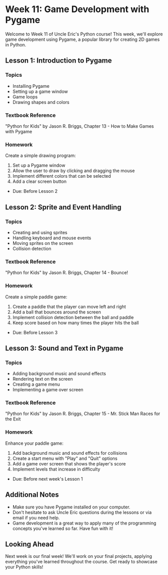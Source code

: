 # Week 11: Game Development with Pygame

Welcome to Week 11 of Uncle Eric's Python course! This week, we'll explore game development using Pygame, a popular library for creating 2D games in Python.

## Lesson 1: Introduction to Pygame

### Topics
- Installing Pygame
- Setting up a game window
- Game loops
- Drawing shapes and colors

### Textbook Reference
"Python for Kids" by Jason R. Briggs, Chapter 13 - How to Make Games with Pygame

### Homework
Create a simple drawing program:
1. Set up a Pygame window
2. Allow the user to draw by clicking and dragging the mouse
3. Implement different colors that can be selected
4. Add a clear screen button
* Due: Before Lesson 2

## Lesson 2: Sprite and Event Handling

### Topics
- Creating and using sprites
- Handling keyboard and mouse events
- Moving sprites on the screen
- Collision detection

### Textbook Reference
"Python for Kids" by Jason R. Briggs, Chapter 14 - Bounce!

### Homework
Create a simple paddle game:
1. Create a paddle that the player can move left and right
2. Add a ball that bounces around the screen
3. Implement collision detection between the ball and paddle
4. Keep score based on how many times the player hits the ball
* Due: Before Lesson 3

## Lesson 3: Sound and Text in Pygame

### Topics
- Adding background music and sound effects
- Rendering text on the screen
- Creating a game menu
- Implementing a game over screen

### Textbook Reference
"Python for Kids" by Jason R. Briggs, Chapter 15 - Mr. Stick Man Races for the Exit

### Homework
Enhance your paddle game:
1. Add background music and sound effects for collisions
2. Create a start menu with "Play" and "Quit" options
3. Add a game over screen that shows the player's score
4. Implement levels that increase in difficulty
* Due: Before next week's Lesson 1

## Additional Notes
- Make sure you have Pygame installed on your computer.
- Don't hesitate to ask Uncle Eric questions during the lessons or via email if you need help.
- Game development is a great way to apply many of the programming concepts you've learned so far. Have fun with it!

## Looking Ahead
Next week is our final week! We'll work on your final projects, applying everything you've learned throughout the course. Get ready to showcase your Python skills!
